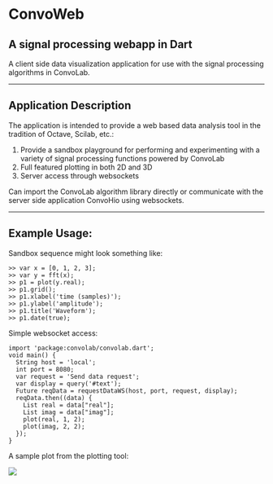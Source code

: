 # ConvoWeb #

## A signal processing webapp in Dart ##

A client side data visualization application for use with the signal processing algorithms in ConvoLab.  

----------

## Application Description ##
The application is intended to provide a web based data analysis tool in the tradition of Octave, Scilab, etc.: 

1.  Provide a sandbox playground for performing and experimenting with a variety of signal processing functions powered by ConvoLab
2.  Full featured plotting in both 2D and 3D 
3.  Server access through websockets

Can import the ConvoLab algorithm library directly or communicate with the server side application ConvoHio using websockets.

----------  
## Example Usage: ##
Sandbox sequence might look something like:

    >> var x = [0, 1, 2, 3];
    >> var y = fft(x);
    >> p1 = plot(y.real);
    >> p1.grid();
    >> p1.xlabel('time (samples)');
    >> p1.ylabel('amplitude');
    >> p1.title('Waveform');
    >> p1.date(true);

Simple websocket access:

    import 'package:convolab/convolab.dart';
    void main() {
      String host = 'local';
      int port = 8080;
      var request = 'Send data request';
      var display = query('#text');
      Future reqData = requestDataWS(host, port, request, display);
      reqData.then((data) {
        List real = data["real"];
        List imag = data["imag"];
        plot(real, 1, 2);
        plot(imag, 2, 2);
      });
    }

A sample plot from the plotting tool:

![](http://www.scribegriff.com/dartlang/github/Convolab/ConvoWeb/ConvoWeb-Plotting-Sound.png)

